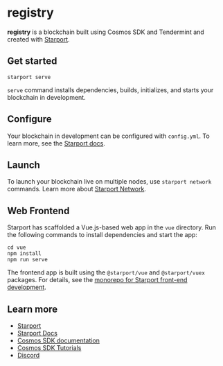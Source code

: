 # registry

**registry** is a blockchain built using Cosmos SDK and Tendermint and created with [Starport](https://github.com/tendermint/starport).

## Get started

```
starport serve
```

`serve` command installs dependencies, builds, initializes, and starts your blockchain in development.

## Configure

Your blockchain in development can be configured with `config.yml`. To learn more, see the [Starport docs](https://docs.starport.network).

## Launch

To launch your blockchain live on multiple nodes, use `starport network` commands. Learn more about [Starport Network](https://github.com/tendermint/spn).

## Web Frontend

Starport has scaffolded a Vue.js-based web app in the `vue` directory. Run the following commands to install dependencies and start the app:

```
cd vue
npm install
npm run serve
```

The frontend app is built using the `@starport/vue` and `@starport/vuex` packages. For details, see the [monorepo for Starport front-end development](https://github.com/tendermint/vue).

## Learn more

- [Starport](https://github.com/tendermint/starport)
- [Starport Docs](https://docs.starport.network)
- [Cosmos SDK documentation](https://docs.cosmos.network)
- [Cosmos SDK Tutorials](https://tutorials.cosmos.network)
- [Discord](https://discord.gg/W8trcGV)
